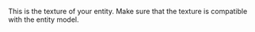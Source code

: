 This is the texture of your entity. Make sure that the texture is compatible with the entity model. 